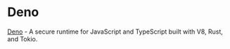 # Deno

[Deno](https://deno.land/) - A secure runtime for JavaScript and TypeScript built with V8, Rust, and Tokio.
